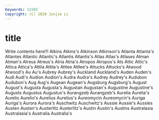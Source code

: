 ```yaml
---
Keywords: 11592
Copyright: (C) 2020 Junjie Li
---
```


# title

Write contents here!!!
Atkins
Atkins's 
Atkinson 
Atkinson's 
Atlanta 
Atlanta's 
Atlantes 
Atlantic 
Atlantic's 
Atlantis 
Atlantis's
Atlas 
Atlas's 
Atlases 
Atman 
Atman's 
Atreus 
Atreus's 
Atria 
Atria's 
Atropos
Atropos's 
Ats 
Attic 
Attic's 
Attica 
Attica's 
Attila 
Attila's 
Attlee 
Attlee's
Attucks 
Attucks's 
Atwood 
Atwood's 
Au 
Au's 
Aubrey 
Aubrey's 
Auckland 
Auckland's
Auden 
Auden's 
Audi 
Audi's 
Audion 
Audion's 
Audra 
Audra's 
Audrey 
Audrey's
Audubon 
Audubon's 
Aug 
Aug's 
Augean 
Augean's 
Augsburg 
Augsburg's 
August 
August's
Augusta 
Augusta's 
Augustan 
Augustan's 
Augustine 
Augustine's 
Augusts 
Augustus 
Augustus's 
Aurangzeb
Aurangzeb's 
Aurelia 
Aurelia's 
Aurelio 
Aurelio's 
Aurelius 
Aurelius's 
Aureomycin 
Aureomycin's 
Auriga
Auriga's 
Aurora 
Aurora's 
Auschwitz 
Auschwitz's 
Aussie 
Aussie's 
Aussies 
Austen 
Austen's
Austerlitz 
Austerlitz's 
Austin 
Austin's 
Austins 
Australasia 
Australasia's 
Australia 
Australia's 

